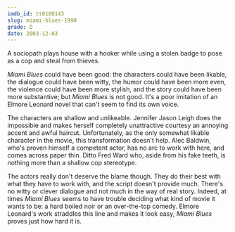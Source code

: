 ```yaml
---
imdb_id: tt0100143
slug: miami-blues-1990
grade: D
date: 2003-12-03
---
```


A sociopath plays house with a hooker while using a stolen badge to pose as a cop and steal from thieves.

_Miami Blues_ could have been good: the characters could have been likable, the dialogue could have been witty, the humor could have been more even, the violence could have been more stylish, and the story could have been more substantive; but _Miami Blues_ is not good. It's a poor imitation of an Elmore Leonard novel that can't seem to find its own voice.

The characters are shallow and unlikeable. Jennifer Jason Leigh does the impossible and makes herself completely unattractive courtesy an annoying accent and awful haircut. Unfortunately, as the only somewhat likable character in the movie, this transformation doesn't help. Alec Baldwin, who's proven himself a competent actor, has no arc to work with here, and comes across paper thin. Ditto Fred Ward who, aside from his fake teeth, is nothing more than a shallow cop stereotype.

The actors really don't deserve the blame though. They do their best with what they have to work with, and the script doesn't provide much. There's no witty or clever dialogue and not much in the way of real story. Indeed, at times _Miami Blues_ seems to have trouble deciding what kind of movie it wants to be: a hard boiled noir or an over-the-top comedy. Elmore Leonard's work straddles this line and makes it look easy, _Miami Blues_ proves just how hard it is.
